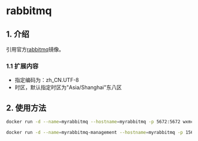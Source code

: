 # rabbitmq

## 1. 介绍

引用官方[rabbitmq](https://hub.docker.com/_/rabbitmq/)镜像。

### 1.1 扩展内容

* 指定编码为：zh_CN.UTF-8
* 时区，默认指定时区为"Asia/Shanghai"东八区

## 2. 使用方法

```bash
docker run -d --name=myrabbitmq --hostname=myrabbitmq -p 5672:5672 wxmclub/rabbitmq:3.7-alpine
```

```bash
docker run -d --name=myrabbitmq-management --hostname=myrabbitmq -p 15672:15672 wxmclub/rabbitmq:3.7-management-alpine
```
